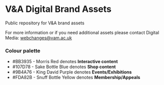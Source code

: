 # V&A Digital Brand Assets

Public repository for V&amp;A brand assets

For more information or if you need additional assets please contact Digital Media: webchanges@vam.ac.uk

### Colour palette
* #BB3935 - Morris Red denotes **Interactive content**
* #107D78 - Sake Bottle Blue denotes **Shop content**
* #9B4A76 - King David Purple denotes **Events/Exhibitions**
* #FDA82B - Snuff Bottle Yellow denotes **Membership/Appeals**

